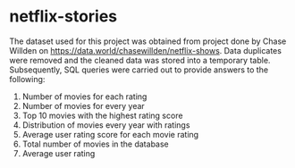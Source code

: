 # netflix-stories

The dataset used for this project was obtained from project done by Chase Willden on https://data.world/chasewillden/netflix-shows. Data duplicates were removed and the cleaned data was stored into a temporary table. Subsequently, SQL queries were carried out to provide answers to the following:
1.	Number of movies for each rating
2.	Number of movies for every year
3.	Top 10 movies with the highest rating score
4.	Distribution of movies every year with ratings
5.	Average user rating score for each movie rating
6.	Total number of movies in the database
7.	Average user rating
